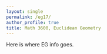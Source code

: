 ```yaml
---
layout: single
permalink: /eg17/
author_profile: true
title: Math 3600, Euclidean Geometry
---
```


Here is where EG info goes.
